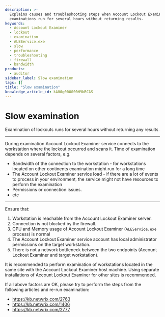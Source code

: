 ```yaml
---
description: >-
  Explains causes and troubleshooting steps when Account Lockout Examiner
  examinations run for several hours without returning results.
keywords:
  - Account Lockout Examiner
  - lockout
  - examination
  - ALEService.exe
  - slow
  - performance
  - troubleshooting
  - firewall
  - bandwidth
products:
  - auditor
sidebar_label: Slow examination
tags: []
title: "Slow examination"
knowledge_article_id: kA00g000000H9bRCAS
---
```


# Slow examination

Examination of lockouts runs for several hours without returning any results.

---

During examination Account Lockout Examiner service connects to the workstation where the lockout occurred and scans it.
Time of examination depends on several factors, e.g.
- Bandwidth of the connection to the workstation - for workstations located on other continents examination might run for a long time
- The Account Lockout Examiner service load - if there are a lot of events to process in your environment, the service might not have resources to perform the examination
- Permissions or connection issues.
- etc

---

Ensure that:
1. Workstation is reachable from the Account Lockout Examiner server.
2. Connection is not blocked by the firewall.
3. CPU and Memory usage of Account Lockout Examiner (`ALEService.exe` process) is normal
4. The Account Lockout Examiner service account has local administrator permissions on the target workstation.
5. There is not a network bottleneck between the two endpoints (Account Lockout Examiner and target workstation).

It is recommended to perform examination of workstations located in the same site with the Account Lockout Examiner host machine.  Using separate installations of Account Lockout Examiner for other sites is recommended.

If all above factors are OK, please try to perform the steps from the  following articles and re-run examination:

- https://kb.netwrix.com/2763
- https://kb.netwrix.com/1406
- https://kb.netwrix.com/2777

